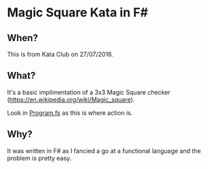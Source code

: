 # Magic Square Kata in F&#35;

## When?

This is from Kata Club on 27/07/2016.

## What?

It's a basic implimentation of a 3x3 Magic Square checker (https://en.wikipedia.org/wiki/Magic_square).

Look in [Program.fs](MagicSquareKata/Program.fs) as this is where action is.

## Why?

It was written in F# as I fancied a go at a functional language and the problem is pretty easy.
